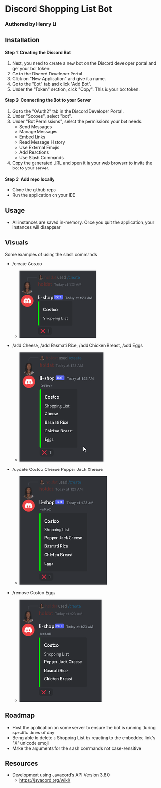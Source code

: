 # Discord Shopping List Bot
### Authored by Henry Li

## Installation
#### Step 1: Creating the Discord Bot

1. Next, you need to create a new bot on the Discord developer portal and get your bot token:
2. Go to the Discord Developer Portal
3. Click on "New Application" and give it a name.
4. Go to the "Bot" tab and click "Add Bot".
5. Under the "Token" section, click "Copy". This is your bot token.

#### Step 2: Connecting the Bot to your Server
1. Go to the "OAuth2" tab in the Discord Developer Portal.
2. Under "Scopes", select "bot".
3. Under "Bot Permissions", select the permissions your bot needs.
   - Send Messages
   - Manage Messages
   - Embed Links
   - Read Message History
   - Use External Emojis
   - Add Reactions
   - Use Slash Commands
4. Copy the generated URL and open it in your web browser to invite the bot to your server.

#### Step 3: Add repo locally
- Clone the github repo 
- Run the application on your IDE

## Usage
- All instances are saved in-memory. Once you quit the application, your instances will disappear

## Visuals
Some examples of using the slash commands
- /create Costco
  - ![/create](/src/main/resources/Images/create-shop.png)
  
- /add Cheese, /add Basmati Rice, /add Chicken Breast, /add Eggs
  - ![/add](/src/main/resources/Images/add-items.png)

- /update Costco Cheese Pepper Jack Cheese
  - ![/update](/src/main/resources/Images/update-cheese.png)
  
- /remove Costco Eggs
  - ![/remove](/src/main/resources/Images/remove-eggs.png)

## Roadmap
- Host the application on some server to ensure the bot is running during specific times of day
- Being able to delete a Shopping List by reacting to the embedded link's "X" unicode emoji
- Make the arguments for the slash commands not case-sensitive

## Resources
- Development using Javacord's API Version 3.8.0 
  - https://javacord.org/wiki/